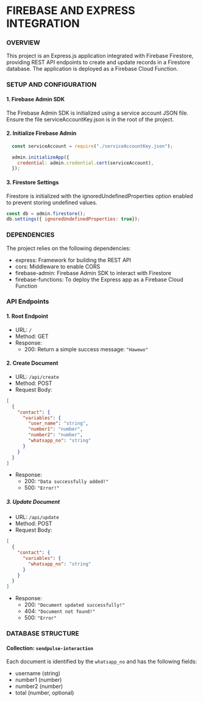 # FIREBASE AND EXPRESS INTEGRATION

### OVERVIEW

This project is an Express.js application integrated with Firebase Firestore, providing REST API endpoints to create and update records in a Firestore database. The application is deployed as a Firebase Cloud Function.

### SETUP AND CONFIGURATION

#### 1. Firebase Admin SDK
The Firebase Admin SDK is initialized using a service account JSON file. Ensure the file serviceAccountKey.json is in the root of the project.

#### 2. Initialize Firebase Admin
```javascript
  const serviceAccount = require("./serviceAccountKey.json");

  admin.initializeApp({
    credential: admin.credential.cert(serviceAccount),
  });
```

#### 3. Firestore Settings
Firestore is  initialized with the ignoredUndefinedProperties option enabled to prevent storing undefined values.
```javascript
const db = admin.firestore();
db.settings({ ignoredUndefinedProperties: true});
```

### DEPENDENCIES
The project relies on the following dependencies:
- express: Framework for building the REST API
- cors: Middleware to enable CORS
- firebase-admin: Firebase Admin SDK to interact with Firestore
- firebase-functions: To deploy the Express app as a Firebase Cloud Function

### API Endpoints

#### 1. Root Endpoint
- URL: `/`
- Method: GET
- Response:
    - 200: Return a simple success message: `"Hawewo"`

#### 2. Create Document
- URL: `/api/create`
- Method: POST
- Request Body:
```json
[
  {
    "contact": {
      "variables": {
        "user_name": "string",
        "number1": "number",
        "number2": "number",
        "whatsapp_no": "string"
      }
    }
  }
]
```
- Response:
    - 200: `"Data successfully added!" `
    - 500: `"Error!"`

##### 3. Update Document
- URL: `/api/update`
- Method: POST
- Request Body:
```json
[
  {
    "contact": {
      "variables": {
        "whatsapp_no": "string"
      }
    }
  }
]
```
- Response:
    - 200: `"Document updated successfully!"`
    - 404: `"Document not found!"`
    - 500: `"Error"`
 
### DATABASE STRUCTURE

#### Collection: `sendpulse-interaction`
Each document is identified by the `whatsapp_no` and has the following fields:

- username (string)
- number1 (number)
- number2 (number)
- total (number, optional)

